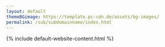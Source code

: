```yaml
---
layout: default
themeBGimage: https://template.pc-cdn.de/assets/bg-images/
permalink: /sub/subdomainname/index.html
---
```


{% include default-website-content.html %}
